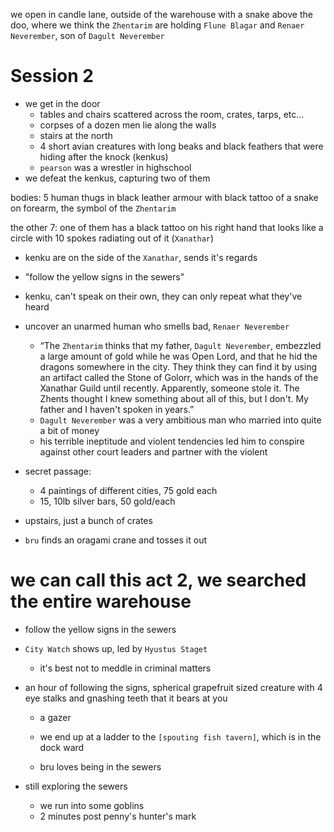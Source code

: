 we open in candle lane, outside of the warehouse with a snake above the doo, where we think the `Zhentarim` are holding `Flune Blagar` and `Renaer Neverember`, son of `Dagult Neverember`

# Session 2
- we get in the door
    - tables and chairs scattered across the room, crates, tarps, etc... 
    - corpses of a dozen men lie along the walls
    - stairs at the north
    - 4 short avian creatures with long beaks and black feathers that were hiding after the knock (kenkus)
    - `pearson` was a wrestler in highschool
- we defeat the kenkus, capturing two of them

bodies: 5 human thugs in black leather armour with black tattoo of a snake on forearm, the symbol of the `Zhentarim`

the other 7: one of them has a black tattoo on his right hand that looks like a circle with 10 spokes radiating out of it (`Xanathar`)

- kenku are on the side of the `Xanathar`, sends it's regards

- "follow the yellow signs in the sewers"

- kenku, can't speak on their own, they can only repeat what they've heard

- uncover an unarmed human who smells bad, `Renaer Neverember`
    - “The `Zhentarim` thinks that my father, `Dagult Neverember`, embezzled a large amount of gold while he was Open Lord, and that he hid the dragons somewhere in the city. They think they can find it by using an artifact called the Stone of Golorr, which was in the hands of the Xanathar Guild until recently. Apparently, someone stole it. The Zhents thought I knew something about all of this, but I don't. My father and I haven't spoken in years.”
    - `Dagult Neverember` was a very ambitious man who married into quite a bit of money
    - his terrible ineptitude and violent tendencies led him to conspire against other court leaders and partner with the violent

- secret passage:
    - 4 paintings of different cities, 75 gold each
    - 15, 10lb silver bars, 50 gold/each

- upstairs, just a bunch of crates
- `bru` finds an oragami crane and tosses it out

# we can call this act 2, we searched the entire warehouse
- follow the yellow signs in the sewers

- `City Watch` shows up, led by `Hyustus Staget`
    - it's best not to meddle in criminal matters

- an hour of following the signs, spherical grapefruit sized creature with 4 eye stalks and gnashing teeth that it bears at you
    - a gazer

    - we end up at a ladder to the `[spouting fish tavern]`, which is in the dock ward

    - bru loves being in the sewers

- still exploring the sewers
    - we run into some goblins
    - 2 minutes post penny's hunter's mark

